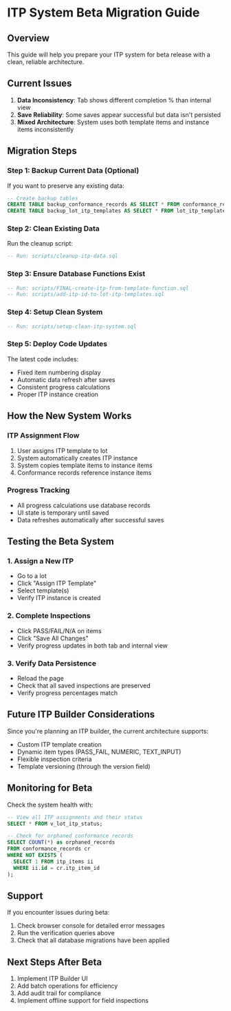 # ITP System Beta Migration Guide

## Overview
This guide will help you prepare your ITP system for beta release with a clean, reliable architecture.

## Current Issues
1. **Data Inconsistency**: Tab shows different completion % than internal view
2. **Save Reliability**: Some saves appear successful but data isn't persisted
3. **Mixed Architecture**: System uses both template items and instance items inconsistently

## Migration Steps

### Step 1: Backup Current Data (Optional)
If you want to preserve any existing data:
```sql
-- Create backup tables
CREATE TABLE backup_conformance_records AS SELECT * FROM conformance_records;
CREATE TABLE backup_lot_itp_templates AS SELECT * FROM lot_itp_templates;
```

### Step 2: Clean Existing Data
Run the cleanup script:
```sql
-- Run: scripts/cleanup-itp-data.sql
```

### Step 3: Ensure Database Functions Exist
```sql
-- Run: scripts/FINAL-create-itp-from-template-function.sql
-- Run: scripts/add-itp-id-to-lot-itp-templates.sql
```

### Step 4: Setup Clean System
```sql
-- Run: scripts/setup-clean-itp-system.sql
```

### Step 5: Deploy Code Updates
The latest code includes:
- Fixed item numbering display
- Automatic data refresh after saves
- Consistent progress calculations
- Proper ITP instance creation

## How the New System Works

### ITP Assignment Flow
1. User assigns ITP template to lot
2. System automatically creates ITP instance
3. System copies template items to instance items
4. Conformance records reference instance items

### Progress Tracking
- All progress calculations use database records
- UI state is temporary until saved
- Data refreshes automatically after successful saves

## Testing the Beta System

### 1. Assign a New ITP
- Go to a lot
- Click "Assign ITP Template"
- Select template(s)
- Verify ITP instance is created

### 2. Complete Inspections
- Click PASS/FAIL/N/A on items
- Click "Save All Changes"
- Verify progress updates in both tab and internal view

### 3. Verify Data Persistence
- Reload the page
- Check that all saved inspections are preserved
- Verify progress percentages match

## Future ITP Builder Considerations

Since you're planning an ITP builder, the current architecture supports:
- Custom ITP template creation
- Dynamic item types (PASS_FAIL, NUMERIC, TEXT_INPUT)
- Flexible inspection criteria
- Template versioning (through the version field)

## Monitoring for Beta

Check the system health with:
```sql
-- View all ITP assignments and their status
SELECT * FROM v_lot_itp_status;

-- Check for orphaned conformance records
SELECT COUNT(*) as orphaned_records
FROM conformance_records cr
WHERE NOT EXISTS (
  SELECT 1 FROM itp_items ii 
  WHERE ii.id = cr.itp_item_id
);
```

## Support
If you encounter issues during beta:
1. Check browser console for detailed error messages
2. Run the verification queries above
3. Check that all database migrations have been applied

## Next Steps After Beta
1. Implement ITP Builder UI
2. Add batch operations for efficiency
3. Add audit trail for compliance
4. Implement offline support for field inspections